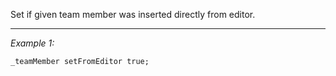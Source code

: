 Set if given team member was inserted directly from editor.


---
*Example 1:*
```sqf
_teamMember setFromEditor true;
```